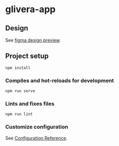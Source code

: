 # glivera-app

## Design

See [figma design preview](https://www.figma.com/file/OQjTt3BaMMJlqiwA3epSA7/CRM-Dashboard-Customers?node-id=0%3A1).

## Project setup

```
npm install
```

### Compiles and hot-reloads for development

```
npm run serve
```

### Lints and fixes files

```
npm run lint
```

### Customize configuration

See [Configuration Reference](https://cli.vuejs.org/config/).
